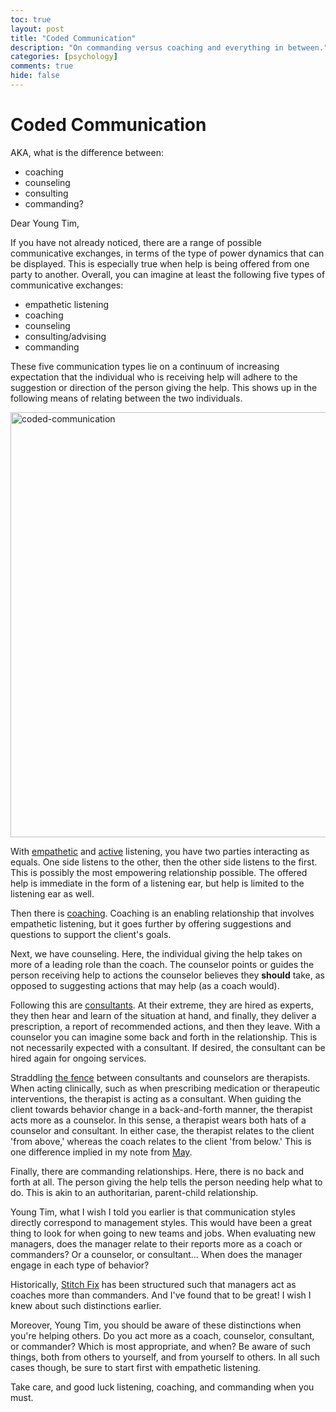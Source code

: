 ```yaml
---
toc: true
layout: post
title: "Coded Communication"
description: "On commanding versus coaching and everything in between."
categories: [psychology]
comments: true
hide: false
---
```



# Coded Communication

AKA, what is the difference between:
- coaching
- counseling
- consulting
- commanding?

Dear Young Tim,

If you have not already noticed,
there are a range of possible communicative exchanges,
in terms of the type of power dynamics that can be displayed.
This is especially true when help is being offered from one party to another.
Overall, you can imagine at least the following five types of communicative
exchanges:
- empathetic listening
- coaching
- counseling
- consulting/advising
- commanding

These five communication types lie on a continuum of increasing expectation
that the individual who is receiving help will adhere to the
suggestion or direction of the person giving the help.
This shows up in the following means of relating between the two individuals.

<img src="{{ site.baseurl }}/images/2021-06-30_coded-communication-2.png" alt="coded-communication" width="680px">

With [empathetic](https://en.wikipedia.org/wiki/Nonviolent_Communication) and [active](https://positivepsychology.com/active-listening/) listening,
you have two parties interacting as equals.
One side listens to the other, then the other side listens to the first.
This is possibly the most empowering relationship possible.
The offered help is immediate in the form of a listening ear,
but help is limited to the listening ear as well.

Then there is [coaching](https://www.psychologytoday.com/us/therapy-types/coaching).
Coaching is an enabling relationship that involves empathetic listening,
but it goes further
by offering suggestions and questions to support the client's goals.

Next, we have counseling.
Here, the individual giving the help takes on more of a leading role
than the coach.
The counselor points or guides the person receiving help
to actions the counselor believes they **should** take,
as opposed to suggesting actions that may help (as a coach would).

Following this are [consultants](https://en.wikipedia.org/wiki/Consultant).
At their extreme, they are hired as experts,
they then hear and learn of the situation at hand,
and finally,
they deliver a prescription,
a report of recommended actions,
and then they leave.
With a counselor you can imagine some back and forth in the relationship.
This is not necessarily expected with a consultant.
If desired, the consultant can be hired again for ongoing services.

Straddling [the fence](https://doctorgresham.com/the-difference-between-coaching-consulting-counseling-and-psychotherapy/) between consultants and counselors are therapists.
When acting clinically, such as when prescribing medication or
therapeutic interventions,
the therapist is acting as a consultant.
When guiding the client towards behavior change in a back-and-forth manner,
the therapist acts more as a counselor.
In this sense, a therapist wears both hats of a counselor and consultant.
In either case, the therapist relates to the client 'from above,'
whereas the coach relates to the client 'from below.'
This is one difference implied in my note from [May](https://timothyb0912.github.io/blog/psychology/2021/05/30/Psychological-optimization.html).

Finally, there are commanding relationships.
Here, there is no back and forth at all.
The person giving the help tells the person needing help what to do.
This is akin to an authoritarian, parent-child relationship.

Young Tim,
what I wish I told you earlier is that communication styles
directly correspond to management styles.
This would have been a great thing to look for
when going to new teams and jobs.
When evaluating new managers,
does the manager relate to their reports more as a coach or commanders?
Or a counselor, or consultant...
When does the manager engage in each type of behavior?

Historically, [Stitch Fix](https://cultivating-algos.stitchfix.com/) has been structured such that
managers act as coaches more than commanders.
And I've found that to be great!
I wish I knew about such distinctions earlier.

Moreover, Young Tim,
you should be aware of these distinctions when you're helping others.
Do you act more as a coach, counselor, consultant, or commander?
Which is most appropriate, and when?
Be aware of such things,
both from others to yourself,
and from yourself to others.
In all such cases though,
be sure to start first with empathetic listening.

Take care, and good luck listening, coaching, and commanding when you must.
